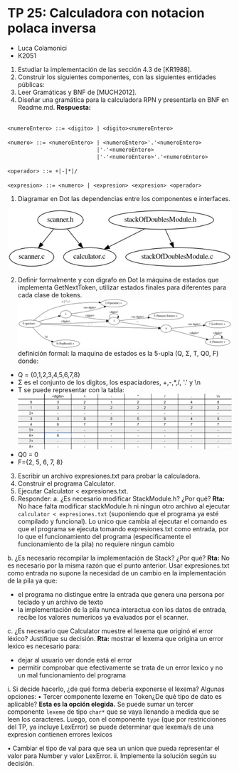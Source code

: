 # TP 25: Calculadora con notacion polaca inversa


* Luca Colamonici
* K2051


1. Estudiar la implementación de las sección 4.3 de [KR1988].
2. Construir los siguientes componentes, con las siguientes entidades públicas:
3. Leer Gramáticas y BNF de [MUCH2012].
4. Diseñar una gramática para la calculadora RPN y presentarla en BNF en
Readme.md.
**Respuesta:**
```<digito> ::= 1|2|3|4|5|6|7|8|9|0

<numeroEntero> ::= <digito> | <digito><numeroEntero>

<numero> ::= <numeroEntero> | <numeroEntero>'.'<numeroEntero>
                            |'-'<numeroEntero>
                            |'-'<numeroEntero>'.'<numeroEntero>

<operador> ::= +|-|*|/

<expresion> ::= <numero> | <expresion> <expresion> <operador>
```

1. Diagramar en Dot las dependencias entre los componentes e interfaces.

![dependencias](./dependencias.jpeg)

2. Definir formalmente y con digrafo en Dot la máquina de estados que
implementa GetNextToken, utilizar estados finales para diferentes para cada
clase de tokens.
![digrafo](./getNextToken.jpeg)
definición formal: la maquina de estados es la 5-upla (Q, Σ, T, Q0, F) donde:
- Q = {0,1,2,3,4,5,6,7,8}
- Σ es el conjunto de los digitos, los espaciadores, +,-,*,/, '.' y \n
- T se puede representar con la tabla:
![transiciones](./tablaEstadosCalc.jpg)
- Q0 = 0
- F={2, 5, 6, 7, 8}

3. Escribir un archivo expresiones.txt para probar la calculadora.
4. Construir el programa Calculator.
5. Ejecutar Calculator < expresiones.txt.
6. Responder:
a. ¿Es necesario modificar StackModule.h? ¿Por qué?
**Rta:**
No hace falta modificar stackModule.h ni ningun otro archivo al ejecutar ```calculator < expresiones.txt``` (suponiendo que el programa ya esté compilado y funcional).
Lo unico que cambia al ejecutar el comando es que el programa se ejecuta tomando expresiones.txt como entrada, por lo que el funcionamiento del programa (especificamente el funcionamiento de la pila) no requiere ningun cambio

b. ¿Es necesario recompilar la implementación de Stack? ¿Por qué?
**Rta:**
No es necesario por la misma razón que el punto anterior. Usar expresiones.txt como entrada no supone la necesidad de un cambio en la implementación de la pila ya que: 
- el programa no distingue entre la entrada que genera una persona por teclado y un archivo de texto
- la implementación de la pila nunca interactua con los datos de entrada, recibe los valores numericos ya evaluados por el scanner.

c. ¿Es necesario que Calculator muestre el lexema que originó el error léxico? Justifique su decisión.
**Rta:**
mostrar el lexema que origina un error lexico es necesario para:
- dejar al usuario ver donde está el error
- permitir comprobar que efectivamente se trata de un error lexico y no un mal funcionamiento del programa

i. Si decide hacerlo, ¿de qué forma debería exponerse el lexema?
Algunas opciones:
• Tercer componente lexeme en Token¿De qué tipo de dato es
aplicable?
__Esta es la opción elegida.__ Se puede sumar un tercer componente ```lexeme``` de tipo ```char*``` que se vaya llenando a medida que se leen los caracteres. Luego, con el componente ```type``` (que por restricciones del TP, ya incluye LexError) se puede determinar que lexema/s de una expresion contienen errores lexicos

• Cambiar el tipo de val para que sea un union que pueda
representar el valor para Number y valor LexError.
ii. Implemente la solución según su decisión.
